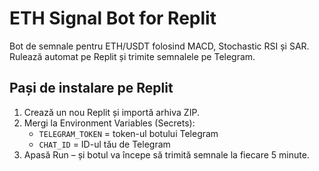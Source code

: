 
# ETH Signal Bot for Replit

Bot de semnale pentru ETH/USDT folosind MACD, Stochastic RSI și SAR.
Rulează automat pe Replit și trimite semnalele pe Telegram.

## Pași de instalare pe Replit

1. Crează un nou Replit și importă arhiva ZIP.
2. Mergi la Environment Variables (Secrets):
   - `TELEGRAM_TOKEN` = token-ul botului Telegram
   - `CHAT_ID` = ID-ul tău de Telegram
3. Apasă Run – și botul va începe să trimită semnale la fiecare 5 minute.
